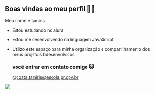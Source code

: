 ## Boas vindas ao meu perfil 🌻🖤

Meu nome é tamiris 

- Estou estudando no alura 
- Estou me desenvolvendo na linguagem  JavaScript
- Utilizo este espaço para minha organização e compartilhamento dos meus projetois bdesenvolvidos

  ### você entrar em contato comigo 😻

  @costa.tamiris@escola.pr.gov.br


![](https://media1.tenor.com/m/HJ8Nxo6FkI0AAAAC/broncos-hello.gif)
